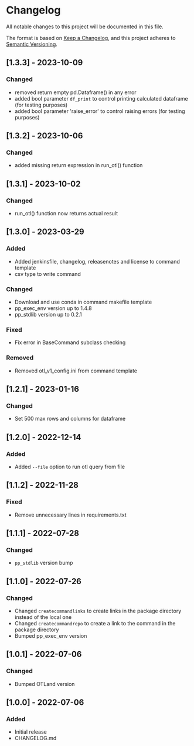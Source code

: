 # Changelog
All notable changes to this project will be documented in this file.

The format is based on [Keep a Changelog](https://keepachangelog.com/en/1.0.0/),
and this project adheres to [Semantic Versioning](https://semver.org/spec/v2.0.0.html).

## [1.3.3] - 2023-10-09
### Changed
- removed return empty pd.Dataframe() in any error
- added bool parameter `df_print` to control printing calculated dataframe (for testing purposes)
- added bool parameter 'raise_error' to control raising errors (for testing purposes) 

## [1.3.2] - 2023-10-06
### Changed
- added missing return expression in run_otl() function
 
## [1.3.1] - 2023-10-02
### Changed
- run_otl() function now returns actual result

## [1.3.0] - 2023-03-29
### Added
- Added jenkinsfile, changelog, releasenotes and license to command template
- csv type to write command

### Changed
- Download and use conda in command makefile template
- pp_exec_env version up to 1.4.8
- pp_stdlib version up to 0.2.1

### Fixed
- Fix error in BaseCommand subclass checking
### Removed
- Removed otl_v1_config.ini from command template


## [1.2.1] - 2023-01-16
### Changed
- Set 500  max rows and columns for dataframe

## [1.2.0] - 2022-12-14
### Added
- Added `--file` option to run otl query from file

## [1.1.2] - 2022-11-28
### Fixed
- Remove unnecessary lines in requirements.txt

## [1.1.1] - 2022-07-28
### Changed
- `pp_stdlib` version bump

## [1.1.0] - 2022-07-26
### Changed
- Changed `createcommandlinks` to create links in the package directory instead of the local one
- Changed `createcommandrepo` to create a link to the command in the package directory
- Bumped pp_exec_env version

## [1.0.1] - 2022-07-06
### Changed
- Bumped OTLand version

## [1.0.0] - 2022-07-06
### Added
- Initial release
- CHANGELOG.md
